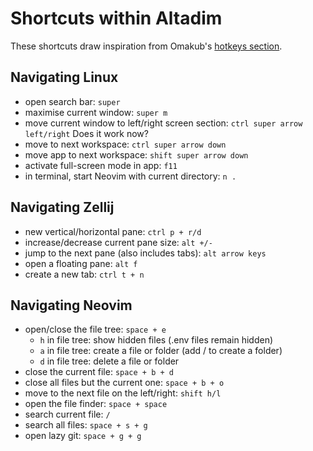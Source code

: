 # Shortcuts within Altadim

These shortcuts draw inspiration from Omakub's
[hotkeys section](https://manual.omakub.org/1/read/29/hotkeys).

## Navigating Linux

- open search bar: `super`
- maximise current window: `super m`
- move current window to left/right screen section: `ctrl super arrow left/right` Does it work now?
- move to next workspace: `ctrl super arrow down`
- move app to next workspace: `shift super arrow down`
- activate full-screen mode in app: `f11`
- in terminal, start Neovim with current directory: `n .`

## Navigating Zellij

- new vertical/horizontal pane: `ctrl p + r/d`
- increase/decrease current pane size: `alt +/-`
- jump to the next pane (also includes tabs): `alt arrow keys`
- open a floating pane: `alt f`
- create a new tab: `ctrl t + n`

## Navigating Neovim

- open/close the file tree: `space + e`
  - `h` in file tree: show hidden files (.env files remain hidden)
  - `a` in file tree: create a file or folder (add / to create a folder)
  - `d` in file tree: delete a file or folder
- close the current file: `space + b + d`
- close all files but the current one: `space + b + o`
- move to the next file on the left/right: `shift h/l`
- open the file finder: `space + space`
- search current file: `/`
- search all files: `space + s + g`
- open lazy git: `space + g + g`
